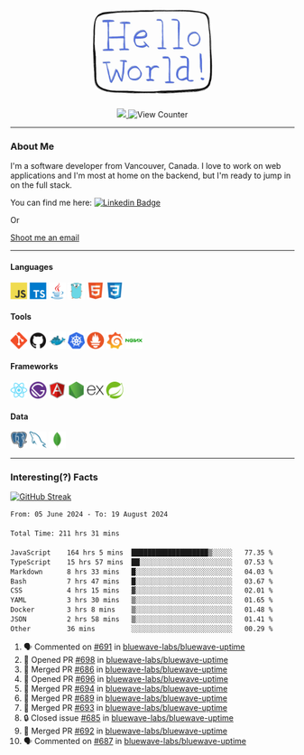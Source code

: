 <div align="center">
    <img src="./img/hello_world.webp" height="200px" width="">
    <div>
        <a href="https://www.linkedin.com/in/ajhollid">
            <img src="https://img.shields.io/badge/LinkedIn-blue"/>
        </a>
        <img src="https://komarev.com/ghpvc/?username=ajhollid&color=yellow" alt="View Counter">
    </div>
</div>

---

### About Me

I'm a software developer from Vancouver, Canada. I love to work on web applications and I'm most at home on the backend, but I'm ready to jump in on the full stack.

You can find me here: [![Linkedin Badge](https://img.shields.io/badge/-ajhollid-blue?style=flat&logo=Linkedin&logoColor=white)](https://www.linkedin.com/in/ajhollid)

Or

[Shoot me an email](mailto:ajhollid@gmail.com)

---

#### Languages

<div>
    <img src="./img/devicons/javascript-original.svg" width=30 height=30 alt="JavaScript">
    <img src="/img/devicons/typescript-original.svg" width=30 height=30 alt="TypeScript">
    <img src="./img/devicons/java-original.svg" width=30 height=30 alt="Java">
    <img src="./img/devicons/go-original.svg" width=30 height=30 alt="Golang">
    <img src="./img/devicons/html5-original.svg" width=30 height=30 alt="HTML 5">
    <img src="./img/devicons/css3-original.svg" width=30 height=30 alt="CSS 3">
</div>

#### Tools

<div>
    <img src="./img/devicons/git-original.svg" width=30 height=30 alt="Git">
    <img src="./img/devicons/github-original.svg" width=30 height=30 alt="Github">
    <img src="./img/devicons/docker-original.svg" width=30 
    height=30 alt="Docker">
    <img src="./img/devicons/kubernetes-original.svg" width=30 height=30 alt="K8">
    <img src="./img/devicons/prometheus-original.svg" width=30 height=30 alt="Prometheus">
    <img src="./img/devicons/grafana-original.svg" width=30 height=30 alt="Grafana">
    <img src="./img/devicons/nginx-original.svg" width=30 height=30 alt="Nginx">
</div>

#### Frameworks

<div>
    <img src="./img/devicons/react-original.svg" width=30 height=30 alt="React">
    <img src="./img/devicons/gatsby-original.svg" width=30 height=30 alt="Gatsby">
    <img src="./img/devicons/angularjs-original.svg" width=30 height=30 alt="AngularJS">
    <img src="./img/devicons/nodejs-original.svg" width=30 height=30 alt="NodeJS">
    <img src="./img/devicons/express-original.svg" width=30 height=30 alt="Express">
    <img src="./img/devicons/spring-original.svg" width=30 height=30 alt="Spring">
</div>

#### Data

<div>
    <img src="./img/devicons/postgresql-original.svg" width=30 height=30 alt="Postgresql">
    <img src="./img/devicons/mysql-original.svg" width=30 height=30 alt="Mysql">
    <img src="./img/devicons/mongodb-original.svg" width=30 height=30 alt="MongoDB">
</div>

---

### Interesting(?) Facts

[![GitHub Streak](http://github-readme-streak-stats.herokuapp.com?user=ajhollid)](https://git.io/streak-stats)

 <!--START_SECTION:waka-->

```txt
From: 05 June 2024 - To: 19 August 2024

Total Time: 211 hrs 31 mins

JavaScript    164 hrs 5 mins  ███████████████████▒░░░░░   77.35 %
TypeScript    15 hrs 57 mins  ██░░░░░░░░░░░░░░░░░░░░░░░   07.53 %
Markdown      8 hrs 33 mins   █░░░░░░░░░░░░░░░░░░░░░░░░   04.03 %
Bash          7 hrs 47 mins   █░░░░░░░░░░░░░░░░░░░░░░░░   03.67 %
CSS           4 hrs 15 mins   ▓░░░░░░░░░░░░░░░░░░░░░░░░   02.01 %
YAML          3 hrs 30 mins   ▒░░░░░░░░░░░░░░░░░░░░░░░░   01.65 %
Docker        3 hrs 8 mins    ▒░░░░░░░░░░░░░░░░░░░░░░░░   01.48 %
JSON          2 hrs 58 mins   ▒░░░░░░░░░░░░░░░░░░░░░░░░   01.41 %
Other         36 mins         ░░░░░░░░░░░░░░░░░░░░░░░░░   00.29 %
```

<!--END_SECTION:waka-->


<!--START_SECTION:activity-->
1. 🗣 Commented on [#691](https://github.com/bluewave-labs/bluewave-uptime/issues/691#issuecomment-2302668468) in [bluewave-labs/bluewave-uptime](https://github.com/bluewave-labs/bluewave-uptime)
2. 💪 Opened PR [#698](https://github.com/bluewave-labs/bluewave-uptime/pull/698) in [bluewave-labs/bluewave-uptime](https://github.com/bluewave-labs/bluewave-uptime)
3. 🎉 Merged PR [#686](https://github.com/bluewave-labs/bluewave-uptime/pull/686) in [bluewave-labs/bluewave-uptime](https://github.com/bluewave-labs/bluewave-uptime)
4. 💪 Opened PR [#696](https://github.com/bluewave-labs/bluewave-uptime/pull/696) in [bluewave-labs/bluewave-uptime](https://github.com/bluewave-labs/bluewave-uptime)
5. 🎉 Merged PR [#694](https://github.com/bluewave-labs/bluewave-uptime/pull/694) in [bluewave-labs/bluewave-uptime](https://github.com/bluewave-labs/bluewave-uptime)
6. 🎉 Merged PR [#689](https://github.com/bluewave-labs/bluewave-uptime/pull/689) in [bluewave-labs/bluewave-uptime](https://github.com/bluewave-labs/bluewave-uptime)
7. 🎉 Merged PR [#693](https://github.com/bluewave-labs/bluewave-uptime/pull/693) in [bluewave-labs/bluewave-uptime](https://github.com/bluewave-labs/bluewave-uptime)
8. 🔒 Closed issue [#685](https://github.com/bluewave-labs/bluewave-uptime/issues/685) in [bluewave-labs/bluewave-uptime](https://github.com/bluewave-labs/bluewave-uptime)
9. 🎉 Merged PR [#692](https://github.com/bluewave-labs/bluewave-uptime/pull/692) in [bluewave-labs/bluewave-uptime](https://github.com/bluewave-labs/bluewave-uptime)
10. 🗣 Commented on [#687](https://github.com/bluewave-labs/bluewave-uptime/pull/687#issuecomment-2299501966) in [bluewave-labs/bluewave-uptime](https://github.com/bluewave-labs/bluewave-uptime)
<!--END_SECTION:activity-->
